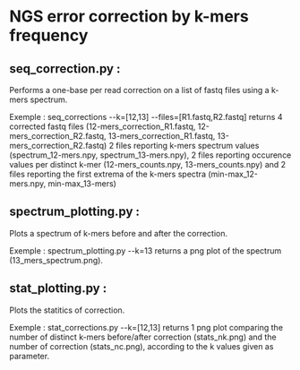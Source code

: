 # NGS error correction by k-mers frequency
## seq_correction.py :
Performs a one-base per read correction on a list of fastq files using a k-mers spectrum.

Exemple : seq_corrections --k=[12,13] --files=[R1.fastq,R2.fastq] returns 4 corrected fastq files (12-mers_correction_R1.fastq, 12-mers_correction_R2.fastq, 13-mers_correction_R1.fastq, 13-mers_correction_R2.fastq) 2 files reporting k-mers spectrum values (spectrum_12-mers.npy, spectrum_13-mers.npy), 2 files reporting occurence values per distinct k-mer (12-mers_counts.npy, 13-mers_counts.npy) and 2 files reporting the first extrema of the k-mers spectra (min-max_12-mers.npy, min-max_13-mers)

## spectrum_plotting.py :
Plots a spectrum of k-mers before and after the correction.

Exemple : spectrum_plotting.py --k=13 returns a png plot of the spectrum (13_mers_spectrum.png).

## stat_plotting.py :
Plots the statitics of correction.

Exemple : stat_corrections.py --k=[12,13] returns 1 png plot comparing the number of distinct k-mers before/after correction (stats_nk.png) and the number of correction (stats_nc.png), according to the k values given as parameter.
